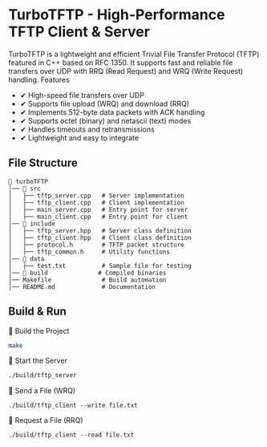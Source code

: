 # TurboTFTP - High-Performance TFTP Client & Server

TurboTFTP is a lightweight and efficient Trivial File Transfer Protocol (TFTP) featured in C++ based on RFC 1350. It supports fast and reliable file transfers over UDP with RRQ (Read Request) and WRQ (Write Request) handling.
Features

- ✔ High-speed file transfers over UDP
- ✔ Supports file upload (WRQ) and download (RRQ)
- ✔ Implements 512-byte data packets with ACK handling
- ✔ Supports octet (binary) and netascii (text) modes
- ✔ Handles timeouts and retransmissions
- ✔ Lightweight and easy to integrate

## File Structure
```
📂 turboTFTP
│── 📂 src
│   ├── tftp_server.cpp   # Server implementation
│   ├── tftp_client.cpp   # Client implementation
│   ├── main_server.cpp   # Entry point for server
│   ├── main_client.cpp   # Entry point for client
│── 📂 include
│   ├── tftp_server.hpp   # Server class definition
│   ├── tftp_client.hpp   # Client class definition
│   ├── protocol.h        # TFTP packet structure
│   ├── tftp_common.h     # Utility functions
│── 📂 data
│   ├── test.txt          # Sample file for testing
│── 📂 build              # Compiled binaries
│── Makefile              # Build automation
│── README.md             # Documentation
```

## Build & Run
🔹 Build the Project
```bash
make
```
🔹 Start the Server
```bash
./build/tftp_server
```
🔹 Send a File (WRQ)
```make
./build/tftp_client --write file.txt
```
🔹 Request a File (RRQ)
```make
./build/tftp_client --read file.txt
```
